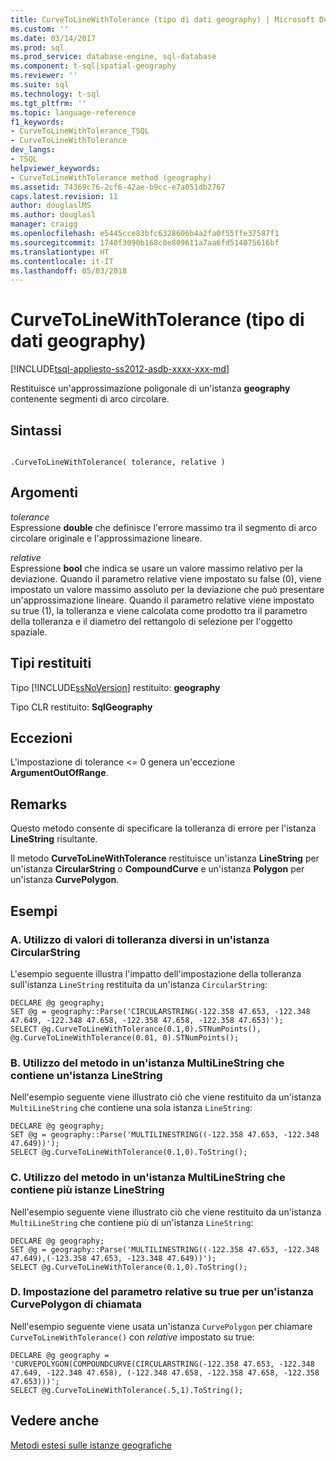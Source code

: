 ```yaml
---
title: CurveToLineWithTolerance (tipo di dati geography) | Microsoft Docs
ms.custom: ''
ms.date: 03/14/2017
ms.prod: sql
ms.prod_service: database-engine, sql-database
ms.component: t-sql|spatial-geography
ms.reviewer: ''
ms.suite: sql
ms.technology: t-sql
ms.tgt_pltfrm: ''
ms.topic: language-reference
f1_keywords:
- CurveToLineWithTolerance_TSQL
- CurveToLineWithTolerance
dev_langs:
- TSQL
helpviewer_keywords:
- CurveToLineWithTolerance method (geography)
ms.assetid: 74369c76-2cf6-42ae-b9cc-e7a051db2767
caps.latest.revision: 11
author: douglaslMS
ms.author: douglasl
manager: craigg
ms.openlocfilehash: e5445cce83bfc6328606b4a2fa0f55ffe37587f1
ms.sourcegitcommit: 1740f3090b168c0e809611a7aa6fd514075616bf
ms.translationtype: HT
ms.contentlocale: it-IT
ms.lasthandoff: 05/03/2018
---
```

# <a name="curvetolinewithtolerance-geography-data-type"></a>CurveToLineWithTolerance (tipo di dati geography)
[!INCLUDE[tsql-appliesto-ss2012-asdb-xxxx-xxx-md](../../includes/tsql-appliesto-ss2012-asdb-xxxx-xxx-md.md)]

  Restituisce un'approssimazione poligonale di un'istanza **geography** contenente segmenti di arco circolare.  
  
## <a name="syntax"></a>Sintassi  
  
```  
  
.CurveToLineWithTolerance( tolerance, relative )  
```  
  
## <a name="arguments"></a>Argomenti  
 *tolerance*  
 Espressione **double** che definisce l'errore massimo tra il segmento di arco circolare originale e l'approssimazione lineare.  
  
 *relative*  
 Espressione **bool** che indica se usare un valore massimo relativo per la deviazione. Quando il parametro relative viene impostato su false (0), viene impostato un valore massimo assoluto per la deviazione che può presentare un'approssimazione lineare.  Quando il parametro relative viene impostato su true (1), la tolleranza e viene calcolata come prodotto tra il parametro della tolleranza e il diametro del rettangolo di selezione per l'oggetto spaziale.  
  
## <a name="return-types"></a>Tipi restituiti  
 Tipo [!INCLUDE[ssNoVersion](../../includes/ssnoversion-md.md)] restituito: **geography**  
  
 Tipo CLR restituito: **SqlGeography**  
  
## <a name="exceptions"></a>Eccezioni  
 L'impostazione di tolerance <= 0 genera un'eccezione **ArgumentOutOfRange**.  
  
## <a name="remarks"></a>Remarks  
 Questo metodo consente di specificare la tolleranza di errore per l'istanza **LineString** risultante.  
  
 Il metodo **CurveToLineWithTolerance** restituisce un'istanza **LineString** per un'istanza **CircularString** o **CompoundCurve** e un'istanza **Polygon** per un'istanza **CurvePolygon**.  
  
## <a name="examples"></a>Esempi  
  
### <a name="a-using-different-tolerance-values-on-a-circularstring-instance"></a>A. Utilizzo di valori di tolleranza diversi in un'istanza CircularString  
 L'esempio seguente illustra l'impatto dell'impostazione della tolleranza sull'istanza `LineString` restituita da un'istanza `CircularString`:  
  
 ```
 DECLARE @g geography;  
 SET @g = geography::Parse('CIRCULARSTRING(-122.358 47.653, -122.348 47.649, -122.348 47.658, -122.358 47.658, -122.358 47.653)');  
 SELECT @g.CurveToLineWithTolerance(0.1,0).STNumPoints(), @g.CurveToLineWithTolerance(0.01, 0).STNumPoints();
```  
  
### <a name="b-using-the-method-on-a-multilinestring-instance-containing-one-linestring"></a>B. Utilizzo del metodo in un'istanza MultiLineString che contiene un'istanza LineString  
 Nell'esempio seguente viene illustrato ciò che viene restituito da un'istanza `MultiLineString` che contiene una sola istanza `LineString`:  
  
 ```
 DECLARE @g geography;  
 SET @g = geography::Parse('MULTILINESTRING((-122.358 47.653, -122.348 47.649))');  
 SELECT @g.CurveToLineWithTolerance(0.1,0).ToString();
 ```  
  
### <a name="c-using-the-method-on-a-multilinestring-instance-containing-multiple-linestrings"></a>C. Utilizzo del metodo in un'istanza MultiLineString che contiene più istanze LineString  
 Nell'esempio seguente viene illustrato ciò che viene restituito da un'istanza `MultiLineString` che contiene più di un'istanza `LineString`:  
  
 ```
 DECLARE @g geography;  
 SET @g = geography::Parse('MULTILINESTRING((-122.358 47.653, -122.348 47.649),(-123.358 47.653, -123.348 47.649))');  
 SELECT @g.CurveToLineWithTolerance(0.1,0).ToString();
 ```  
  
### <a name="d-setting-relative-to-true-for-an-invoking-curvepolygon-instance"></a>D. Impostazione del parametro relative su true per un'istanza CurvePolygon di chiamata  
 Nell'esempio seguente viene usata un'istanza `CurvePolygon` per chiamare `CurveToLineWithTolerance()` con *relative* impostato su true:  
  
 ```
 DECLARE @g geography = 'CURVEPOLYGON(COMPOUNDCURVE(CIRCULARSTRING(-122.358 47.653, -122.348 47.649, -122.348 47.658), (-122.348 47.658, -122.358 47.658, -122.358 47.653)))';  
 SELECT @g.CurveToLineWithTolerance(.5,1).ToString();
 ```  
  
## <a name="see-also"></a>Vedere anche  
 [Metodi estesi sulle istanze geografiche](../../t-sql/spatial-geography/extended-methods-on-geography-instances.md)  
  
  
